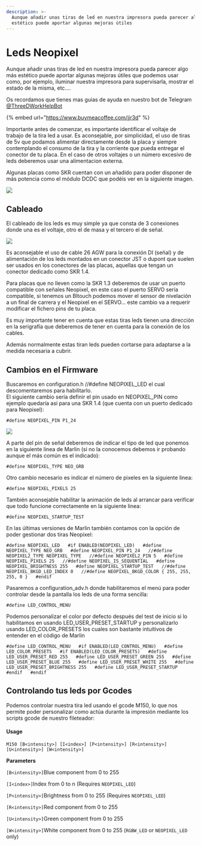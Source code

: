 ```yaml
---
description: >-
  Aunque añadir unas tiras de led en nuestra impresora pueda parecer algo más
  estético puede aportar algunas mejoras útiles
---
```


# Leds Neopixel

Aunque añadir unas tiras de led en nuestra impresora pueda parecer algo más estético puede aportar algunas mejoras útiles que podemos usar como, por ejemplo, iluminar nuestra impresora para supervisarla, mostrar el estado de la misma, etc....

Os recordamos que tienes mas guias de ayuda en nuestro bot de Telegram [@ThreeDWorkHelpBot](https://t.me/ThreeDWorkHelpBot)

{% embed url="https://www.buymeacoffee.com/jjr3d" %}

Importante antes de comenzar, es importante identificar el voltaje de trabajo de la tira led a usar. Es aconsejable, por simplicidad, el uso de tiras de 5v que podamos alimentar directamente desde la placa y siempre contemplando el consumo de la tira y la corriente que pueda entregar el conector de tu placa. En el caso de otros voltajes o un número excesivo de leds deberemos usar una alimentacion externa.

Algunas placas como SKR cuentan con un añadido para poder disponer de más potencia como el módulo DCDC que podéis ver en la siguiente imagen.

![](https://telegra.ph/file/a9f9c8ddc4c343a046b79.png)

## Cableado

El cableado de los leds es muy simple ya que consta de 3 conexiones donde una es el voltaje, otro el de masa y el tercero el de señal.

![](https://telegra.ph/file/a0709da80ad04af9f7c03.png)

Es aconsejable el uso de cable 26 AGW para la conexión DI \(señal\) y de alimentación de los leds montados en un conector JST o dupont que suelen ser usados en los conectores de las placas, aquellas que tengan un conector dedicado como SKR 1.4.

Para placas que no lleven como la SKR 1.3 deberemos de usar un puerto compatible con señales Neopixel, en este caso el puerto SERVO sería compatible, si tenemos un Bltouch podemos mover el sensor de nivelación a un final de carrera y el Neopixel en el SERVO... este cambio va a requerir modificar el fichero pins de tu placa.

Es muy importante tener en cuenta que estas tiras leds tienen una dirección en la serigrafía que deberemos de tener en cuenta para la conexión de los cables.

Además normalmente estas tiran leds pueden cortarse para adaptarse a la medida necesaria a cubrir.

## Cambios en el Firmware

Buscaremos en configuration.h //\#define NEOPIXEL\_LED el cual descomentaremos para habilitarlo.  
El siguiente cambio sería definir el pin usado en NEOPIXEL\_PIN como ejemplo quedaría así para una SKR 1.4 \(que cuenta con un puerto dedicado para Neopixel\):

`#define NEOPIXEL_PIN P1_24`

![](https://telegra.ph/file/d83f7a08ce17bacb8a266.png)

A parte del pin de señal deberemos de indicar el tipo de led que ponemos en la siguiente linea de Marlin \(si no la conocemos debemos ir probando aunque el más común es el indicado\):

`#define NEOPIXEL_TYPE NEO_GRB`

Otro cambio necesario es indicar el número de pixeles en la siguiente linea:

`#define NEOPIXEL_PIXELS 25`

También aconsejable habilitar la animación de leds al arrancar para verificar que todo funcione correctamente en la siguiente linea:

`#define NEOPIXEL_STARTUP_TEST`

En las últimas versiones de Marlin también contamos con la opción de poder gestionar dos tiras Neopixel:

`#define NEOPIXEL_LED  
#if ENABLED(NEOPIXEL_LED)  
#define NEOPIXEL_TYPE NEO_GRB  
#define NEOPIXEL_PIN P1_24  
//#define NEOPIXEL2_TYPE NEOPIXEL_TYPE  
//#define NEOPIXEL2_PIN 5  
#define NEOPIXEL_PIXELS 25  
//#define NEOPIXEL_IS_SEQUENTIAL  
#define NEOPIXEL_BRIGHTNESS 255  
#define NEOPIXEL_STARTUP_TEST  
//#define NEOPIXEL_BKGD_LED_INDEX 0  
//#define NEOPIXEL_BKGD_COLOR { 255, 255, 255, 0 }  
#endif`

Pasaremos a configuration\_adv.h donde habilitaremos el menú para poder controlar desde la pantalla los leds de una forma sencilla:

`#define LED_CONTROL_MENU`

Podemos personalizar el color por defecto después del test de inicio si lo habilitamos en usando LED\_USER\_PRESET\_STARTUP y personalizarlo usando LED\_COLOR\_PRESETS los cuales son bastante intuitivos de entender en el código de Marlin

`#define LED_CONTROL_MENU  
#if ENABLED(LED_CONTROL_MENU)  
#define LED_COLOR_PRESETS  
#if ENABLED(LED_COLOR_PRESETS)  
#define LED_USER_PRESET_RED 255  
#define LED_USER_PRESET_GREEN 255  
#define LED_USER_PRESET_BLUE 255  
#define LED_USER_PRESET_WHITE 255  
#define LED_USER_PRESET_BRIGHTNESS 255  
#define LED_USER_PRESET_STARTUP  
#endif  
#endif`

## Controlando tus leds por Gcodes

Podemos controlar nuestra tira led usando el gcode M150, lo que nos permite poder personalizar como actúa durante la impresión mediante los scripts gcode de nuestro fileteador:

#### Usage <a id="Usage"></a>

`M150 [B<intensity>] [I<index>] [P<intensity>] [R<intensity>] [U<intensity>] [W<intensity>]`

**Parameters**

`[B<intensity>]`Blue component from 0 to 255

`[I<index>]`Index from 0 to n \(Requires `NEOPIXEL_LED`\)

`[P<intensity>]`Brightness from 0 to 255 \(Requires `NEOPIXEL_LED`\)

`[R<intensity>]`Red component from 0 to 255

`[U<intensity>]`Green component from 0 to 255

`[W<intensity>]`White component from 0 to 255 \(`RGBW_LED` or `NEOPIXEL_LED` only\)

